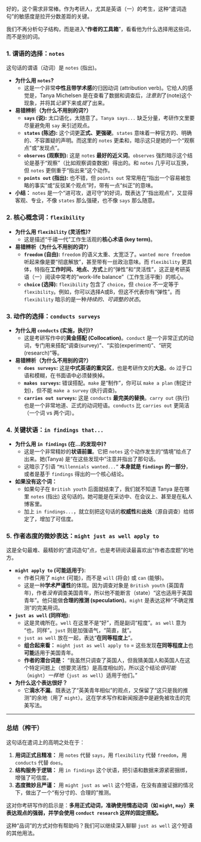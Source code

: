 好的，这个需求非常棒。作为考研人，尤其是英语（一）的考生，这种“遣词造句”的敏感度是拉开分数差距的关键。

我们不再分析句子结构，而是进入“**作者的工具箱**”，看看他为什么选择用这些词，而不是别的词。



### 1. 谓语的选择：`notes`



这句话的谓语（动词）是 `notes` (指出)。

- **为什么用 `notes`?**
  - 这是一个非常**中性且带学术感**的归因动词 (attribution verb)。它给人的感觉是，Tanya Michelsen 是在查看了数据和调查后，*注意到*了(note)这个现象，并将其*记录*下来或*提*了出来。
- **易错辨析（为什么不用别的词?）**
  - **`says` (说):** 太口语化，太随意了。`Tanya says...` 缺乏分量，考研作文里要尽量避免用 `say` 来引述观点。
  - **`states` (陈述):** 这个词更**正式、更强硬**。`states` 意味着一种官方的、明确的、不容置疑的声明。而这里的 `notes` 更柔和，暗示这只是她的一个“观察点”或“发现点”。
  - **`observes` (观察到):** 这是 `notes` **最好的近义词**。`observes` 强烈暗示这个结论是基于“观察”（比如观察调查数据）得出的。和 `notes` 几乎可以互换，但 `notes` 更侧重于“指出来”这个动作。
  - **`points out` (指出):** 也不错，但 `points out` 常常用在“指出一个容易被忽略的事实”或“反驳某个观点”时，带有一点“纠正”的意味。
- **小结：** `notes` 是一个“进可攻，退可守”的好词，既表达了“指出观点”，又显得客观、专业，不像 `states` 那么强硬，也不像 `says` 那么随意。



### 2. 核心概念词：`flexibility`



- **为什么用 `flexibility` (灵活性)?**
  - 这是描述“千禧一代”工作生活观的**核心术语 (key term)**。
- **易错辨析（为什么不用别的词?）**
  - **`freedom` (自由):** `freedom` 的语义太重、太宽泛了。`wanted more freedom` 听起来像是要“彻底解放”，甚至带有一丝政治意味。而 `flexibility` 更具体，特指在**工作时间、地点、方式**上的“弹性”和“灵活性”，这正是考研英语（一）阅读中常考的“work-life balance”（工作生活平衡）的核心。
  - **`choice` (选择):** `flexibility` 包含了 `choice`，但 `choice` 不一定等于 `flexibility`。例如，你可以选择A或B，但这不代表你有“弹性”。而 `flexibility` 暗示的是一种*持续的、可调整的状态*。



### 3. 动作的选择：`conducts surveys`



- **为什么用 `conducts` (实施，执行)?**
  - 这是考研写作中的**黄金搭配 (Collocation)**。`conduct` 是一个非常正式的动词，专门用来搭配“调查(survey)”、“实验(experiment)”、“研究(research)”等。
- **易错辨析（为什么不用别的词?）**
  - **`does surveys`:** 这是**中式英语的重灾区**，也是考研作文的**大忌**。`do` 过于口语和模糊，在书面语中必须替换掉。
  - **`makes surveys`:** 错误搭配。`make` 是“制作”，你可以 `make a plan` (制定计划)，但不能 `make a survey` (执行调查)。
  - **`carries out surveys`:** 这是 `conducts` **最完美的替换**。`carry out` (执行) 也是一个非常地道、正式的动词短语。`conducts` 比 `carries out` 更简洁（一个词 vs 两个词）。



### 4. 关键状语：`in findings that...`



- **为什么用 `in findings` (在...的发现中)?**
  - 这是一个非常精妙的**状语前置**。它把 `notes` 这个动作发生的“情境”给点了出来。她(Tanya) 是“在这些发现中”注意并指出了那句话。
  - 这暗示了引语 `“Millennials wanted...”` **本身就是 `findings` 的一部分**，或者是基于 `findings` 得出的一个核心结论。
- **如果没有这个词：**
  - 如果句子在 `British youth` 后面就结束了，我们就不知道 Tanya 是在哪里 `notes` (指出) 这句话的。她可能是在采访中、在会议上、甚至是在私人博客里。
  - 加上 `in findings...`，就立刻把这句话的**权威性**和**出处**（源自调查）给绑定了，增加了可信度。



### 5. 作者态度的微妙表达：`might just as well apply to`



这是全句最难、最精妙的“遣词造句”点，也是考研阅读最喜欢出“作者态度题”的地方。

- **`might apply to` (可能适用于):**
  - 作者只用了 `might` (可能)，而不是 `will` (将会) 或 `can` (能够)。
  - 这是一种**学术严谨性**的体现。因为调查对象是 `British youth` (英国青年)，作者*没有*调查美国青年，所以他不能断言（state）“这也适用于美国青年”。他只能做**合理的推测 (speculation)**。`might` 是表达这种“不确定推测”的完美用词。
- **`just as well` (同样地):**
  - 这是灵魂所在。`well` 在这里不是“好”，而是副词“程度”。`as well` 意为 “也，同样”。`just` 则是加强语气，“简直，就”。
  - `just as well` 放在一起，表达“**在同等程度上**”。
  - **组合起来看：** `might just as well apply to` = 这些发现**在同等程度上**也**可能**适用于美国青年。
  - **作者的潜台词是：** “我虽然只调查了英国人，但我猜美国人和英国人在这个特定问题上（想要灵活性）是高度相似的，所以这个结论*很可能*（`might`）*一样地*（`just as well`）适用于他们。”
- **为什么这个表达很好？**
  - 它**滴水不漏**。既表达了“英美青年相似”的观点，又保留了“这只是我的推测”的余地（用了 `might`）。这在学术写作和新闻报道中是避免被攻击的完美写法。

------



### 总结（榨干）



这句话在遣词上的高明之处在于：

1. **用词正式且精准：** 用 `notes` 代替 `says`，用 `flexibility` 代替 `freedom`，用 `conducts` 代替 `does`。
2. **结构服务于逻辑：** 用 `in findings` 这个状语，把引语和数据来源紧密捆绑，增强了可信度。
3. **态度微妙且严谨：** 用 `might just as well` 这个短语，在没有直接证据的情况下，做出了一个“有分寸的、合理的”推测。

这对你考研写作的启示是：**多用正式动词，准确使用情态动词（如 `might`, `may`）来表达观点的强弱，并学会使用 `conduct research` 这样的固定搭配。**

这种“品词”的方式对你有帮助吗？我们可以继续深入聊聊 `just as well` 这个短语的其他用法。